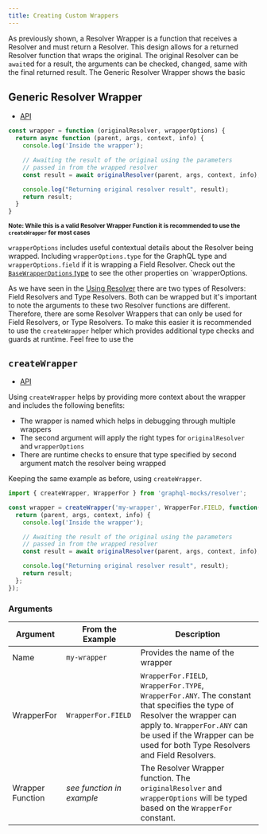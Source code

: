 ```yaml
---
title: Creating Custom Wrappers
---
```


As previously shown, a Resolver Wrapper is a function that receives a Resolver and must return a Resolver. This design
allows for a returned Resolver function that wraps the original. The original Resolver can be `await`ed for a result,
the arguments can be checked, changed, same with the final returned result.
The Generic Resolver Wrapper shows the basic

## Generic Resolver Wrapper
* [API](/api/modules/_resolver_types_.html#genericwrapperfunction)

```js
const wrapper = function (originalResolver, wrapperOptions) {
  return async function (parent, args, context, info) {
    console.log('Inside the wrapper');

    // Awaiting the result of the original using the parameters
    // passed in from the wrapped resolver
    const result = await originalResolver(parent, args, context, info);

    console.log("Returning original resolver result", result);
    return result;
  }
}
```
<sup><strong>Note: While this is a valid Resolver Wrapper Function it is recommended to use the `createWrapper` for most cases</strong></sup>

`wrapperOptions` includes useful contextual details about the Resolver being wrapped. Including `wrapperOptions.type`
for the GraphQL type and `wrapperOptions.field` if it is wrapping a Field Resolver. Check out the
[`BaseWrapperOptions` type](/api/modules/_resolver_types_.html#basewrapperoptions) to see the other properties on
`wrapperOptions.

As we have seen in the [Using Resolver](/docs/resolver/using-resolvers) there are two types of Resolvers: Field
Resolvers and Type Resolvers. Both can be wrapped but it's important to note the arguments to these two Resolver
functions are different. Therefore, there are some Resolver Wrappers that can only be used for Field Resolvers, or Type Resolvers. To make this easier it is recommended to use the `createWrapper` helper which provides additional type checks and guards at runtime. Feel free to use the

## `createWrapper`
* [API](/api/modules/_resolver_create_wrapper_.html)

Using `createWrapper` helps by providing more context about the wrapper and includes the following benefits:
* The wrapper is named which helps in debugging through multiple wrappers
* The second argument will apply the right types for `originalResolver` and `wrapperOptions`
* There are runtime checks to ensure that type specified by second argument match the resolver being wrapped

Keeping the same example as before, using `createWrapper`.
```js
import { createWrapper, WrapperFor } from 'graphql-mocks/resolver';

const wrapper = createWrapper('my-wrapper', WrapperFor.FIELD, function(originalResolver, wrapperOptions) {
  return (parent, args, context, info) {
    console.log('Inside the wrapper');

    // Awaiting the result of the original using the parameters
    // passed in from the wrapped resolver
    const result = await originalResolver(parent, args, context, info);

    console.log("Returning original resolver result", result);
    return result;
  };
});
```

### Arguments

| Argument | From the Example | Description |
| --- | --- | --- |
| Name | `my-wrapper` | Provides the name of the wrapper
| WrapperFor | `WrapperFor.FIELD` | `WrapperFor.FIELD`, `WrapperFor.TYPE`, `WrapperFor.ANY`. The constant that specifies the type of Resolver the wrapper can apply to. `WrapperFor.ANY` can be used if the Wrapper can be used for both Type Resolvers and Field Resolvers.
| Wrapper Function | _see function in example_ | The Resolver Wrapper function. The `originalResolver` and `wrapperOptions` will be typed based on the `WrapperFor` constant. |
